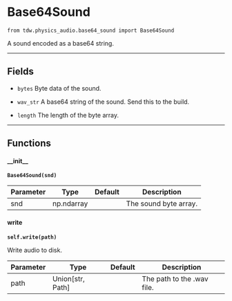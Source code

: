 # Base64Sound

`from tdw.physics_audio.base64_sound import Base64Sound`

A sound encoded as a base64 string.

***

## Fields

- `bytes` Byte data of the sound.

- `wav_str` A base64 string of the sound. Send this to the build.

- `length` The length of the byte array.

***

## Functions

#### \_\_init\_\_

**`Base64Sound(snd)`**

| Parameter | Type | Default | Description |
| --- | --- | --- | --- |
| snd |  np.ndarray |  | The sound byte array. |

#### write

**`self.write(path)`**

Write audio to disk.

| Parameter | Type | Default | Description |
| --- | --- | --- | --- |
| path |  Union[str, Path] |  | The path to the .wav file. |


